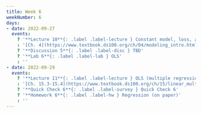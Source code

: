 ```yaml
---
title: Week 6
weekNumber: 6
days:
- date: 2022-09-27
  events:
    ? '**Lecture 10**{: .label .label-lecture } Constant model, loss, and transformations'
    : '[Ch. 4](https://www.textbook.ds100.org/ch/04/modeling_intro.html)'
    ? '**Discussion 5**{: .label .label-disc } TBD' 
    ? '**Lab 6**{: .label .label-lab } OLS'
    : ''
- date: 2022-09-29
  events:
    ? '**Lecture 11**{: .label .label-lecture } OLS (multiple regression)'
    : '[Ch. 15.3-15.4](https://www.textbook.ds100.org/ch/15/linear_multi.html)'
    ? '**Quick Check 6**{: .label .label-survey } Quick Check 6'
    ? '**Homework 6**{: .label .label-hw } Regression (on paper)'
    : ''
---
```

